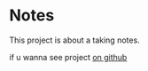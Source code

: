 # Notes

This project is about a taking notes.


if u wanna see project [on github](https://github.com/kuzeysg/notes/blob/master/index.html)

